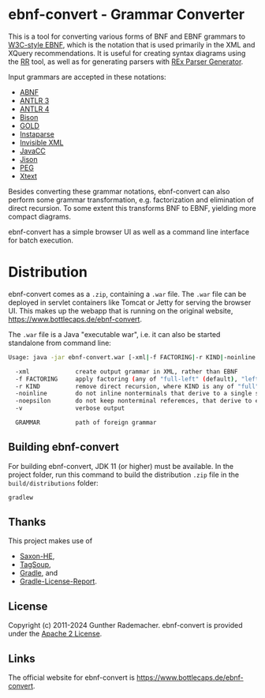 # ebnf-convert - Grammar Converter

This is a tool for converting various forms of BNF and EBNF grammars to [W3C-style EBNF][W3C-EBNF],
which is the notation that is used primarily in the XML and XQuery recommendations. It is
useful for creating syntax diagrams using the [RR][RR] tool, as well as for generating parsers
with [REx Parser Generator][REx].

Input grammars are accepted in these notations:

- [ABNF](https://datatracker.ietf.org/doc/html/rfc5234)
- [ANTLR 3](https://www.antlr3.org/>)
- [ANTLR 4](https://www.antlr.org/)
- [Bison](https://www.gnu.org/software/bison/manual/html_node/Grammar-File.html)
- [GOLD](http://goldparser.org/doc/index.htm)
- [Instaparse](https://github.com/Engelberg/instaparse/blob/master/src/instaparse/cfg.cljc)
- [Invisible XML](https://invisiblexml.org/ixml-specification.html)
- [JavaCC](https://javacc.github.io/javacc/documentation/grammar.html)
- [Jison](https://github.com/zaach/jison)
- [PEG](https://pegjs.org/documentation#grammar-syntax-and-semantics)
- [Xtext](https://eclipse.org/Xtext/documentation/301_grammarlanguage.html)

Besides converting these grammar notations, ebnf-convert can also perform some grammar transformation,
e.g. factorization and elimination of direct recursion. To some extent this transforms BNF to EBNF, 
yielding more compact diagrams.

ebnf-convert has a simple browser UI as well as a command line interface for batch execution.

# Distribution

ebnf-convert comes as a `.zip`, containing a `.war` file. The `.war` file can be deployed
in servlet containers like Tomcat or Jetty for serving the browser UI. This makes up the webapp
that is running on the original website, <https://www.bottlecaps.de/ebnf-convert>.

The `.war` file is a Java "executable war", i.e. it can also be started
standalone from command line:

```bash
Usage: java -jar ebnf-convert.war [-xml|-f FACTORING|-r KIND|-noinline|-noepsilon|-v]... GRAMMAR

  -xml             create output grammar in XML, rather than EBNF
  -f FACTORING     apply factoring (any of "full-left" (default), "left-only", "full-right", "right-only", or "none")
  -r KIND          remove direct recursion, where KIND is any of "full" (default), "left", "right", or "none"
  -noinline        do not inline nonterminals that derive to a single string literal
  -noepsilon       do not keep nonterminal referemces, that derive to epsilon only
  -v               verbose output

  GRAMMAR          path of foreign grammar
```

## Building ebnf-convert
For building ebnf-convert, JDK 11 (or higher) must be available. In the
project folder, run this command to build the distribution `.zip` file in the `build/distributions` folder:

```bash
gradlew
```

## Thanks

This project makes use of
  * [Saxon-HE][SAXON],
  * [TagSoup][TAGSOUP],
  * [Gradle][GRADLE], and
  * [Gradle-License-Report][GRADLE-LICENSE-REPORT].

## License

Copyright (c) 2011-2024 Gunther Rademacher. ebnf-convert is provided under the [Apache 2 License][ASL].

## Links

The official website for ebnf-convert is <https://www.bottlecaps.de/ebnf-convert>.

[ASL]: http://www.apache.org/licenses/LICENSE-2.0
[W3C-EBNF]: http://www.w3.org/TR/2010/REC-xquery-20101214/#EBNFNotation
[SAXON]: http://www.saxonica.com/products/products.xml
[TAGSOUP]: https://search.maven.org/artifact/org.ccil.cowan.tagsoup/tagsoup/1.2.1/jar
[GRADLE]: https://gradle.org/
[GRADLE-LICENSE-REPORT]: https://github.com/jk1/Gradle-License-Report
[REx]: https://www.bottlecaps.de/rex
[RR]: https://www.bottlecaps.de/rr
